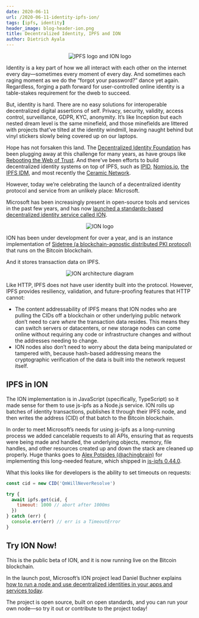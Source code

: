 ```yaml
---
date: 2020-06-11
url: /2020-06-11-identity-ipfs-ion/
tags: [ipfs, identity]
header_image: blog-header-ion.png
title: Decentralized Identity, IPFS and ION
author: Dietrich Ayala
---
```


<p style="text-align: center;">
  <img src="../img/099-identity-ipfs-ion/ipfs-ion-header.png" alt="IPFS logo and ION logo">
</p>

Identity is a key part of how we all interact with each other on the internet every day—sometimes every moment of every day. And sometimes each raging moment as we do the “forgot your password?” dance yet again. Regardless, forging a path forward for user-controlled online identity is a table-stakes requirement for the dweb to succeed.

But, identity is hard. There are no easy solutions for interoperable decentralized digital assertions of self. Privacy, security, validity, access control, surveillance, GDPR, KYC, anonymity. It’s like Inception but each nested dream level is the same minefield, and those minefields are littered with projects that’ve tilted at the identity windmill, leaving naught behind but vinyl stickers slowly being covered up on our laptops.

Hope has not forsaken this land. The [Decentralized Identity Foundation](https://identity.foundation/) has been plugging away at this challenge for many years, as have groups like [Rebooting the Web of Trust](https://www.weboftrust.info/). And there’ve been efforts to build decentralized identity systems on top of IPFS, such as [IPID](https://github.com/johnnycrunch/ipid), [Nomios.io](https://nomios.io/), [the IPFS IDM](https://github.com/ipfs-shipyard/pm-idm), and most recently the [Ceramic Network](https://www.ceramic.network/).

However, today we’re celebrating the launch of a decentralized identity protocol and service from an unlikely place: Microsoft.

Microsoft has been increasingly present in open-source tools and services in the past few years, and has now [launched a standards-based decentralized identity service called ION](https://techcommunity.microsoft.com/t5/identity-standards-blog/ion-booting-up-the-network/ba-p/1441552).

<p style="text-align: center;">
  <img src="../img/099-identity-ipfs-ion/ion-logo.png" alt="ION logo">
</p>

ION has been under development for over a year, and is an instance implementation of [Sidetree (a blockchain-agnostic distributed PKI protocol)](https://github.com/decentralized-identity/sidetree) that runs on the Bitcoin blockchain.

And it stores transaction data on IPFS.

<p style="text-align: center;">
  <img src="../img/099-identity-ipfs-ion/ion-architecture.png" alt="ION architecture diagram">
</p>

Like HTTP, IPFS does not have user identity built into the protocol. However, IPFS provides resiliency, validation, and future-proofing features that HTTP cannot:

* The content addressability of IPFS means that ION nodes who are pulling the CIDs off a blockchain or other underlying public network don’t need to care *where* the transaction data resides. This means they can switch servers or datacenters, or new storage nodes can come online without requiring any code or infrastructure changes and without the addresses needing to change.
* ION nodes also don’t need to worry about the data being manipulated or tampered with, because hash-based addressing means the cryptographic verification of the data is built into the network request itself.

## IPFS in ION

The ION implementation is in JavaScript (specifically, TypeScript) so it made sense for them to use js-ipfs as a Node.js service. ION rolls up batches of identity transactions, publishes it through their IPFS node, and then writes the address (CID) of that batch to the Bitcoin blockchain.

In order to meet Microsoft’s needs for using js-ipfs as a long-running process we added cancelable requests to all APIs, ensuring that as requests were being made and handled, the underlying objects, memory, file handles, and other resources created up and down the stack are cleaned up properly. Huge thanks goes to [Alex Potsides (@achingbrain)](https://github.com/achingbrain) for implementing this long-needed feature, which shipped in [js-ipfs 0.44.0](https://blog.ipfs.io/2020-05-21-js-ipfs-0-44/).

What this looks like for developers is the ability to set timeouts on requests:

```javascript
const cid = new CID('QmWillNeverResolve')

try {
  await ipfs.get(cid, {
    timeout: 1000 // abort after 1000ms
  })
} catch (err) {
  console.err(err) // err is a TimeoutError
}
```

## Try ION Now!

This is the public beta of ION, and it is now running live on the Bitcoin blockchain.

In the launch post, Microsoft’s ION project lead Daniel Buchner explains [how to run a node and use decentralized identities in your apps and services today](https://techcommunity.microsoft.com/t5/identity-standards-blog/ion-booting-up-the-network/ba-p/1441552).

The project is open source, built on open standards, and you can run your own node—so try it out or contribute to the project today!
